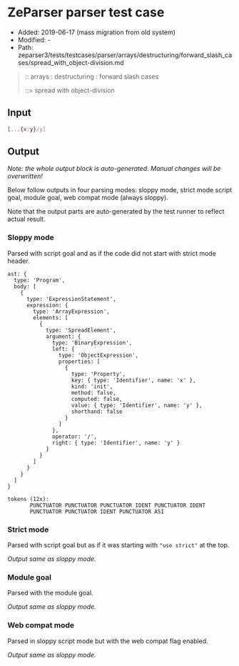 # ZeParser parser test case

- Added: 2019-06-17 (mass migration from old system)
- Modified: -
- Path: zeparser3/tests/testcases/parser/arrays/destructuring/forward_slash_cases/spread_with_object-division.md

> :: arrays : destructuring : forward slash cases
>
> ::> spread with object-division

## Input

`````js
[...{x:y}/y]
`````

## Output

_Note: the whole output block is auto-generated. Manual changes will be overwritten!_

Below follow outputs in four parsing modes: sloppy mode, strict mode script goal, module goal, web compat mode (always sloppy).

Note that the output parts are auto-generated by the test runner to reflect actual result.

### Sloppy mode

Parsed with script goal and as if the code did not start with strict mode header.

`````
ast: {
  type: 'Program',
  body: [
    {
      type: 'ExpressionStatement',
      expression: {
        type: 'ArrayExpression',
        elements: [
          {
            type: 'SpreadElement',
            argument: {
              type: 'BinaryExpression',
              left: {
                type: 'ObjectExpression',
                properties: [
                  {
                    type: 'Property',
                    key: { type: 'Identifier', name: 'x' },
                    kind: 'init',
                    method: false,
                    computed: false,
                    value: { type: 'Identifier', name: 'y' },
                    shorthand: false
                  }
                ]
              },
              operator: '/',
              right: { type: 'Identifier', name: 'y' }
            }
          }
        ]
      }
    }
  ]
}

tokens (12x):
       PUNCTUATOR PUNCTUATOR PUNCTUATOR IDENT PUNCTUATOR IDENT
       PUNCTUATOR PUNCTUATOR IDENT PUNCTUATOR ASI
`````

### Strict mode

Parsed with script goal but as if it was starting with `"use strict"` at the top.

_Output same as sloppy mode._

### Module goal

Parsed with the module goal.

_Output same as sloppy mode._

### Web compat mode

Parsed in sloppy script mode but with the web compat flag enabled.

_Output same as sloppy mode._
